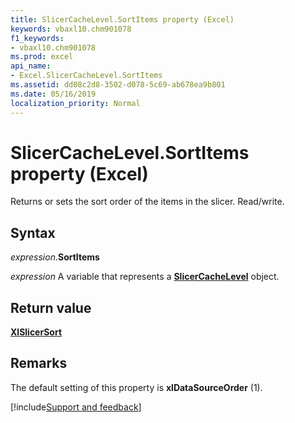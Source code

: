 ```yaml
---
title: SlicerCacheLevel.SortItems property (Excel)
keywords: vbaxl10.chm901078
f1_keywords:
- vbaxl10.chm901078
ms.prod: excel
api_name:
- Excel.SlicerCacheLevel.SortItems
ms.assetid: dd08c2d8-3502-d078-5c69-ab678ea9b801
ms.date: 05/16/2019
localization_priority: Normal
---
```



# SlicerCacheLevel.SortItems property (Excel)

Returns or sets the sort order of the items in the slicer. Read/write.


## Syntax

_expression_.**SortItems**

_expression_ A variable that represents a **[SlicerCacheLevel](Excel.SlicerCacheLevel.md)** object.


## Return value

**[XlSlicerSort](Excel.XlSlicerSort.md)**


## Remarks

The default setting of this property is **xlDataSourceOrder** (1).




[!include[Support and feedback](~/includes/feedback-boilerplate.md)]